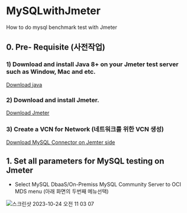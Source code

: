 # MySQLwithJmeter
How to do mysql benchmark test with Jmeter

## 0. Pre- Requisite (사전작업)
### 1) Download and install Java 8+ on your Jmeter test server such as Window, Mac and etc. 
[Download java](https://www.java.com/ko/download/)

### 2) Download and install Jmeter. 
[Download Jmeter](https://jmeter.apache.org/download_jmeter.cgi)


### 3) Create a VCN for Network (네트워크를 위한 VCN 생성)
[Download MySQL Connector on Jemter side](https://www.mysql.com/products/connector/)



## 1. Set all parameters for MySQL testing on Jmeter 
* Select MySQL DbaaS/On-Premiss MySQL Community Server to OCI MDS menu (아래 화면의 두번째 메뉴선택)

![스크린샷 2023-10-24 오전 11 03 07](https://github.com/mysqlsumi/MySQLwithJmeter/assets/31054795/21da65cb-e816-422b-8e1f-7e1df0b213f2)
